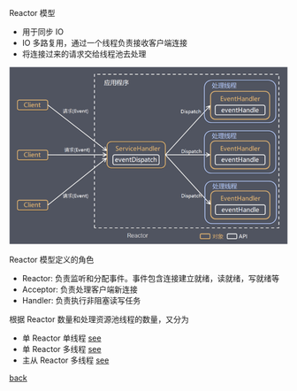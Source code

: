 Reactor 模型  
- 用于同步 IO  
- IO 多路复用，通过一个线程负责接收客户端连接  
- 将连接过来的请求交给线程池去处理  

![image](image/2.png)  

Reactor 模型定义的角色  
- Reactor: 负责监听和分配事件。事件包含连接建立就绪，读就绪，写就绪等  
- Acceptor: 负责处理客户端新连接  
- Handler: 负责执行非阻塞读写任务  

根据 Reactor 数量和处理资源池线程的数量，又分为  
- 单 Reactor 单线程 [see](10/1.md)  
- 单 Reactor 多线程 [see](10/2.md)  
- 主从 Reactor 多线程 [see](10/3.md)  

[back](../1.md)  